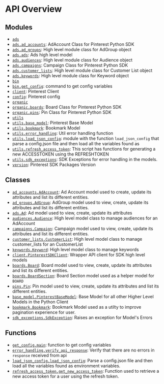 <!-- markdownlint-disable -->

# API Overview

## Modules

- [`ads`](./ads.md#module-ads)
- [`ads.ad_accounts`](./ads.ad_accounts.md#module-adsad_accounts): AdAccount Class for Pinterest Python SDK
- [`ads.ad_groups`](./ads.ad_groups.md#module-adsad_groups): High level module class for AdGroup object
- [`ads.ads`](./ads.ads.md#module-adsads): Ads high level model
- [`ads.audiences`](./ads.audiences.md#module-adsaudiences): High level module class for Audience object
- [`ads.campaigns`](./ads.campaigns.md#module-adscampaigns): Campaign Class for Pinterest Python SDK
- [`ads.customer_lists`](./ads.customer_lists.md#module-adscustomer_lists): High level module class for Customer List object
- [`ads.keywords`](./ads.keywords.md#module-adskeywords): High level module class for Keyword object
- [`bin`](./bin.md#module-bin)
- [`bin.get_config`](./bin.get_config.md#module-binget_config): command to get config variables
- [`client`](./client.md#module-client): Pinterest Client
- [`config`](./config.md#module-config): Pinterest config
- [`organic`](./organic.md#module-organic)
- [`organic.boards`](./organic.boards.md#module-organicboards): Board Class for Pinterest Python SDK
- [`organic.pins`](./organic.pins.md#module-organicpins): Pin Class for Pinterest Python SDK
- [`utils`](./utils.md#module-utils)
- [`utils.base_model`](./utils.base_model.md#module-utilsbase_model): Pinterest Base Model
- [`utils.bookmark`](./utils.bookmark.md#module-utilsbookmark): Bookmark Model
- [`utils.error_handling`](./utils.error_handling.md#module-utilserror_handling): Util error handling function
- [`utils.load_json_config`](./utils.load_json_config.md#module-utilsload_json_config): module with the function `load_json_config` that parse a config.json file and then load all the variables found as
- [`utils.refresh_access_token`](./utils.refresh_access_token.md#module-utilsrefresh_access_token): This script has functions for generating a new ACCESSTOKEN using the REFRESHTOKEN
- [`utils.sdk_exceptions`](./utils.sdk_exceptions.md#module-utilssdk_exceptions): SDK Exceptions for error handling in the models.
- [`version`](./version.md#module-version): Pinterest SDK Packages Version

## Classes

- [`ad_accounts.AdAccount`](./ads.ad_accounts.md#class-adaccount): Ad Account model used to create, update its attributes and list its different entities.
- [`ad_groups.AdGroup`](./ads.ad_groups.md#class-adgroup): AdGroup model used to view, create, update its attributes and list its different entities.
- [`ads.Ad`](./ads.ads.md#class-ad): Ad model used to view, create, update its attributes
- [`audiences.Audience`](./ads.audiences.md#class-audience): High level model class to manage audiences for an AdAccount
- [`campaigns.Campaign`](./ads.campaigns.md#class-campaign): Campaign model used to view, create, update its attributes and list its different entities.
- [`customer_lists.CustomerList`](./ads.customer_lists.md#class-customerlist): High level model class to manage customer_lists for an CustomerList
- [`keywords.Keyword`](./ads.keywords.md#class-keyword): High level model class to manage keywords
- [`client.PinterestSDKClient`](./client.md#class-pinterestsdkclient): Wrapper API client for SDK high level models
- [`boards.Board`](./organic.boards.md#class-board): Board model used to view, create, update its attributes and list its different entities.
- [`boards.BoardSection`](./organic.boards.md#class-boardsection): Board Section model used as a helper model for `BOARD`
- [`pins.Pin`](./organic.pins.md#class-pin): Pin model used to view, create, update its attributes and list its different entities.
- [`base_model.PinterestBaseModel`](./utils.base_model.md#class-pinterestbasemodel): Base Model for all other Higher Level Models in the Python Client
- [`bookmark.Bookmark`](./utils.bookmark.md#class-bookmark): Bookmark Model used as a utilty to improve pagination experience for user.
- [`sdk_exceptions.SdkException`](./utils.sdk_exceptions.md#class-sdkexception): Raises an exception for Model's Errors

## Functions

- [`get_config.main`](./bin.get_config.md#function-main): function to get config variables
- [`error_handling.verify_api_response`](./utils.error_handling.md#function-verify_api_response): Verify that there are no errors in `response` received from api
- [`load_json_config.load_json_config`](./utils.load_json_config.md#function-load_json_config): Parse a config.json file and then load all the variables found as environment variables.
- [`refresh_access_token.get_new_access_token`](./utils.refresh_access_token.md#function-get_new_access_token): Function used to retrieve a new access token for a user using the refresh token.
